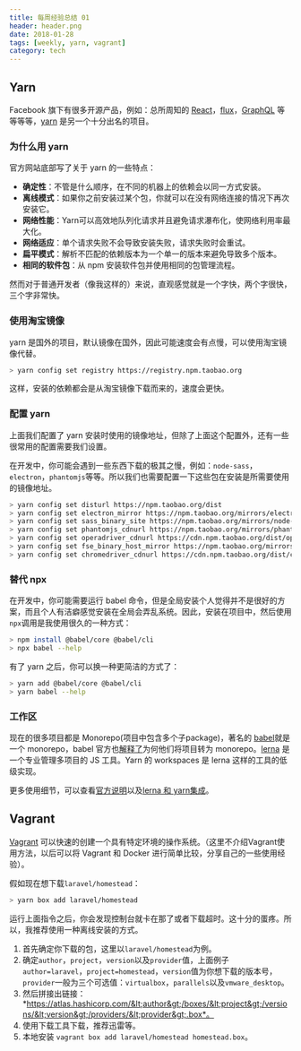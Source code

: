```yaml
---
title: 每周经验总结 01
header: header.png
date: 2018-01-28
tags: [weekly, yarn, vagrant]
category: tech
---
```


## Yarn

Facebook 旗下有很多开源产品，例如：总所周知的 [React](https://reactjs.org/)，[flux](https://facebook.github.io/flux/)，[GraphQL](http://graphql.org/learn/) 等等等等，[yarn](https://yarnpkg.com/zh-Hans/) 是另一个十分出名的项目。

### 为什么用 yarn

官方网站底部写了关于 yarn 的一些特点：

- **确定性**：不管是什么顺序，在不同的机器上的依赖会以同一方式安装。
- **离线模式**：如果你之前安装过某个包，你就可以在没有网络连接的情况下再次安装它。
- **网络性能**：Yarn可以高效地队列化请求并且避免请求瀑布化，使网络利用率最大化。
- **网络适应**：单个请求失败不会导致安装失败，请求失败时会重试。
- **扁平模式**：解析不匹配的依赖版本为一个单一的版本来避免导致多个版本。
- **相同的软件包**：从 npm 安装软件包并使用相同的包管理流程。

然而对于普通开发者（像我这样的）来说，直观感觉就是一个字快，两个字很快，三个字非常快。

### 使用淘宝镜像

yarn 是国外的项目，默认镜像在国外，因此可能速度会有点慢，可以使用淘宝镜像代替。

```bash
> yarn config set registry https://registry.npm.taobao.org
```

这样，安装的依赖都会是从淘宝镜像下载而来的，速度会更快。

### 配置 yarn

上面我们配置了 yarn 安装时使用的镜像地址，但除了上面这个配置外，还有一些很常用的配置需要我们设置。

在开发中，你可能会遇到一些东西下载的极其之慢，例如：`node-sass`，`electron`，`phantomjs`等等。所以我们也需要配置一下这些包在安装是所需要使用的镜像地址。

```bash
> yarn config set disturl https://npm.taobao.org/dist
> yarn config set electron_mirror https://npm.taobao.org/mirrors/electron/
> yarn config set sass_binary_site https://npm.taobao.org/mirrors/node-sass/
> yarn config set phantomjs_cdnurl https://npm.taobao.org/mirrors/phantomjs/
> yarn config set operadriver_cdnurl https://cdn.npm.taobao.org/dist/operadriver
> yarn config set fse_binary_host_mirror https://npm.taobao.org/mirrors/fsevents
> yarn config set chromedriver_cdnurl https://cdn.npm.taobao.org/dist/chromedriver
```

### 替代 npx

在开发中，你可能需要运行 babel 命令，但是全局安装个人觉得并不是很好的方案，而且个人有洁癖感觉安装在全局会弄乱系统。因此，安装在项目中，然后使用`npx`调用是我使用很久的一种方式：

```bash
> npm install @babel/core @babel/cli
> npx babel --help
```

有了 yarn 之后，你可以换一种更简洁的方式了：

```bash
> yarn add @babel/core @babel/cli
> yarn babel --help
```

### 工作区

现在的很多项目都是 Monorepo(项目中包含多个子package)，著名的 [babel](https://babeljs.io)就是一个 monorepo，babel 官方也[解释了](https://github.com/babel/babel/blob/f7c6afe594202104b6047ec67b3cbe2987b04aa8/doc/design/monorepo.md)为何他们将项目转为 monorepo。[lerna](https://github.com/lerna/lerna) 是一个专业管理多项目的 JS 工具。Yarn 的 workspaces 是 lerna 这样的工具的低级实现。

更多使用细节，可以查看[官方说明](https://yarnpkg.com/zh-Hans/docs/workspaces)以及[lerna 和 yarn集成](https://github.com/lerna/lerna)。


## Vagrant

[Vagrant](https://www.vagrantup.com/) 可以快速的创建一个具有特定环境的操作系统。（这里不介绍Vagrant使用方法，以后可以将 Vagrant 和 Docker 进行简单比较，分享自己的一些使用经验）。

假如现在想下载`laravel/homestead`：

```bash
> yarn box add laravel/homestead
```

运行上面指令之后，你会发现控制台就卡在那了或者下载超时。这十分的蛋疼。所以，我推荐使用一种离线安装的方式。

1. 首先确定你下载的包，这里以`laravel/homestead`为例。
2. 确定`author`，`project`，`version`以及`provider`值，上面例子`author=laravel`，`project=homestead`，`version`值为你想下载的版本号，`provider`一般为三个可选值：`virtualbox`，`parallels`以及`vmware_desktop`。
3. 然后拼接出链接：*https://atlas.hashicorp.com/&lt;author&gt;/boxes/&lt;project&gt;/versions/&lt;version&gt;/providers/&lt;provider&gt;.box*。
4. 使用下载工具下载，推荐迅雷等。
5. 本地安装 `vagrant box add laravel/homestead homestead.box`。
